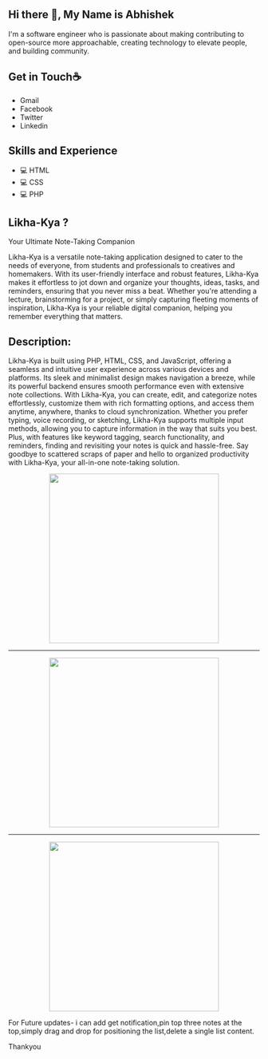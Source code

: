 ## **Hi there 👋, My Name is Abhishek**
I'm a software engineer who is passionate about making contributing to open-source more approachable, creating technology to elevate people, and building community.

## **Get in Touch☕** 
* Gmail
* Facebook
* Twitter
* Linkedin

## **Skills and Experience**
* 💻 HTML
* 💻 CSS
* 💻 PHP
  
## **Likha-Kya ?**
Your Ultimate Note-Taking Companion

Likha-Kya is a versatile note-taking application designed to cater to the needs of everyone, from students and professionals to creatives and homemakers. With its user-friendly interface and robust features, Likha-Kya makes it effortless to jot down and organize your thoughts, ideas, tasks, and reminders, ensuring that you never miss a beat. Whether you're attending a lecture, brainstorming for a project, or simply capturing fleeting moments of inspiration, Likha-Kya is your reliable digital companion, helping you remember everything that matters.

## **Description:**

Likha-Kya is built using PHP, HTML, CSS, and JavaScript, offering a seamless and intuitive user experience across various devices and platforms. Its sleek and minimalist design makes navigation a breeze, while its powerful backend ensures smooth performance even with extensive note collections. With Likha-Kya, you can create, edit, and categorize notes effortlessly, customize them with rich formatting options, and access them anytime, anywhere, thanks to cloud synchronization. Whether you prefer typing, voice recording, or sketching, Likha-Kya supports multiple input methods, allowing you to capture information in the way that suits you best. Plus, with features like keyword tagging, search functionality, and reminders, finding and revisiting your notes is quick and hassle-free. Say goodbye to scattered scraps of paper and hello to organized productivity with Likha-Kya, your all-in-one note-taking solution.

<div align="center">
<img src="https://github.com/0virusdetect/likha-kya/assets/47599266/39f3cd45-02aa-4f2c-9910-3167a1818e25" height="340">
<hr>
<img src="https://github.com/0virusdetect/likha-kya/assets/47599266/83898cd0-14dc-4112-9ad6-1c897f21f84a" height="340">
<hr>
<img src="https://github.com/0virusdetect/likha-kya/assets/47599266/913299be-a544-4f2a-97ba-2f987027b9b9"height="340">
</div>



For Future updates- i can add get notification,pin top three notes at the top,simply drag and drop for positioning the list,delete a single list content.

Thankyou
